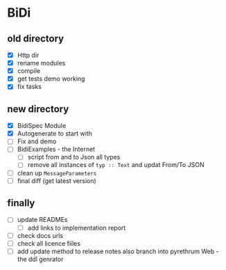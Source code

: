 # BiDi

## old directory
- [X] Http dir
- [X] rename modules
- [X] compile
- [X] get tests demo working 
- [X] fix tasks

## new directory
- [X] BidiSpec Module 
- [X] Autogenerate to start with
- [ ] Fix and demo
- [ ] BidiExamples - the Internet
  - [ ] script from and to Json all types   
  - [ ] remove all instances of `typ :: Text` and updat From/To JSON
- [ ] clean up `MessageParameters` 
- [ ] final diff (get latest version)

## finally 
- [ ] update READMEs
  - [ ] add links to implementation report
- [ ] check docs urls
- [ ] check all licence fiiles
- [ ] add update method to release notes also branch into pyrethrum Web - the ddl genrator